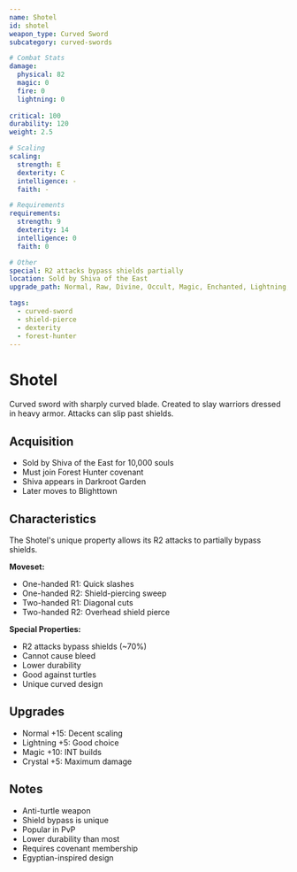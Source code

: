 ```yaml
---
name: Shotel
id: shotel
weapon_type: Curved Sword
subcategory: curved-swords

# Combat Stats
damage:
  physical: 82
  magic: 0
  fire: 0
  lightning: 0
  
critical: 100
durability: 120
weight: 2.5

# Scaling
scaling:
  strength: E
  dexterity: C
  intelligence: -
  faith: -

# Requirements
requirements:
  strength: 9
  dexterity: 14
  intelligence: 0
  faith: 0

# Other
special: R2 attacks bypass shields partially
location: Sold by Shiva of the East
upgrade_path: Normal, Raw, Divine, Occult, Magic, Enchanted, Lightning, Crystal, Fire, Chaos

tags:
  - curved-sword
  - shield-pierce
  - dexterity
  - forest-hunter
---
```


# Shotel

Curved sword with sharply curved blade. Created to slay warriors dressed in heavy armor. Attacks can slip past shields.

## Acquisition
- Sold by Shiva of the East for 10,000 souls
- Must join Forest Hunter covenant
- Shiva appears in Darkroot Garden
- Later moves to Blighttown

## Characteristics
The Shotel's unique property allows its R2 attacks to partially bypass shields.

**Moveset:**
- One-handed R1: Quick slashes
- One-handed R2: Shield-piercing sweep
- Two-handed R1: Diagonal cuts
- Two-handed R2: Overhead shield pierce

**Special Properties:**
- R2 attacks bypass shields (~70%)
- Cannot cause bleed
- Lower durability
- Good against turtles
- Unique curved design

## Upgrades
- Normal +15: Decent scaling
- Lightning +5: Good choice
- Magic +10: INT builds
- Crystal +5: Maximum damage

## Notes
- Anti-turtle weapon
- Shield bypass is unique
- Popular in PvP
- Lower durability than most
- Requires covenant membership
- Egyptian-inspired design